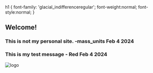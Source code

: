 h1 {
    font-family: 'glacial_indifferenceregular';
    font-weight:normal;
    font-style:normal;
}
## Welcome!

### This is not my personal site. -mass_units Feb 4 2024
### This is my test message - Red Feb 4 2024 
![logo](https://cdn.akamai.steamstatic.com/steam/apps/2199420/header.jpg?t=1703700631)
